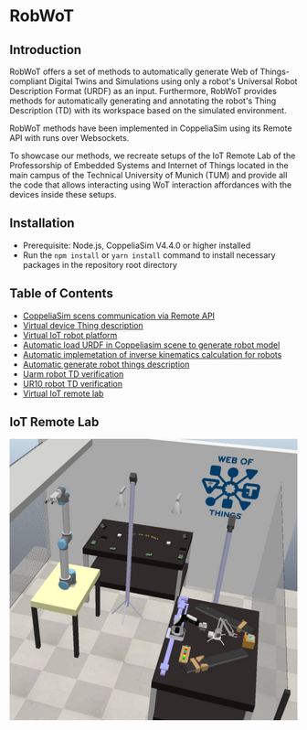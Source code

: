 # RobWoT

## Introduction

RobWoT offers a set of methods to automatically generate Web of Things-compliant Digital Twins and Simulations using only a robot's Universal Robot Description Format (URDF) as an input. Furthermore, RobWoT provides methods for automatically generating and annotating the robot's Thing Description (TD) with its workspace based on the simulated environment.

RobWoT methods have been implemented in CoppeliaSim using its Remote API with runs over Websockets.

To showcase our methods, we recreate setups of the IoT Remote Lab of the Professorship of Embedded Systems and Internet of Things located in the main campus of the Technical University of Munich (TUM) and provide all the code that allows interacting using WoT interaction affordances with the devices inside these setups.

## Installation

- Prerequisite: Node.js, CoppeliaSim V4.4.0 or higher installed
- Run the ```npm install``` or ``yarn install`` command to install necessary packages in the repository root directory

## Table of Contents

- [CoppeliaSim scens communication via Remote API](./Virtual_scenes/)
- [Virtual device Thing description](./virtual_things_description/)
- [Virtual IoT robot platform](./virtual_devices_WoT/)
- [Automatic load URDF in Coppeliasim scene to generate robot model](./Load_URDF_robot/)
- [Automatic implemetation of inverse kinematics calculation for robots](./Robot_WoT_server/)
- [Automatic generate robot things description](./Generate_robot_description/)
- [Uarm robot TD verification](./Uarm_TD_Verification/)
- [UR10 robot TD verification](./UR10_TD_Verification/)
- [Virtual IoT remote lab](./IoT_remote_lab/)

## IoT Remote Lab

<img src="./pictures/IoT remote lab.jpg" width="600">
